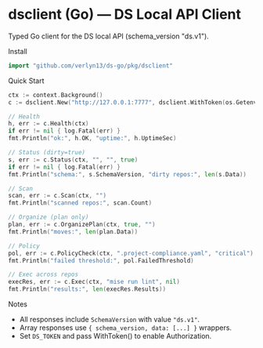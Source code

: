 # dsclient (Go) — DS Local API Client

Typed Go client for the DS local API (schema_version "ds.v1").

Install

```go
import "github.com/verlyn13/ds-go/pkg/dsclient"
```

Quick Start

```go
ctx := context.Background()
c := dsclient.New("http://127.0.0.1:7777", dsclient.WithToken(os.Getenv("DS_TOKEN")))

// Health
h, err := c.Health(ctx)
if err != nil { log.Fatal(err) }
fmt.Println("ok:", h.OK, "uptime:", h.UptimeSec)

// Status (dirty=true)
s, err := c.Status(ctx, "", "", true)
if err != nil { log.Fatal(err) }
fmt.Println("schema:", s.SchemaVersion, "dirty repos:", len(s.Data))

// Scan
scan, err := c.Scan(ctx, "")
fmt.Println("scanned repos:", scan.Count)

// Organize (plan only)
plan, err := c.OrganizePlan(ctx, true, "")
fmt.Println("moves:", len(plan.Data))

// Policy
pol, err := c.PolicyCheck(ctx, ".project-compliance.yaml", "critical")
fmt.Println("failed threshold:", pol.FailedThreshold)

// Exec across repos
execRes, err := c.Exec(ctx, "mise run lint", nil)
fmt.Println("results:", len(execRes.Results))
```

Notes
- All responses include `SchemaVersion` with value `"ds.v1"`.
- Array responses use `{ schema_version, data: [...] }` wrappers.
- Set `DS_TOKEN` and pass WithToken() to enable Authorization.

